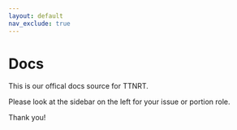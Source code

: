 ```yaml
---
layout: default
nav_exclude: true
---
```


# Docs

This is our offical docs source for TTNRT.

Please look at the sidebar on the left for your issue or portion role.

Thank you!